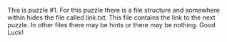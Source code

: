 
This is puzzle #1. For this puzzle there is a file structure and somewhere within hides the file called link.txt. This file contains the link to the next puzzle. In other files there may be hints or there may be nothing. Good Luck!
